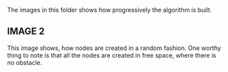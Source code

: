 The images in this folder shows how progressively the algorithm is built.


## IMAGE 2
This image shows, how nodes are created in a random fashion.
One worthy thing to note is that all the nodes are created in free space, where there is no obstacle.
